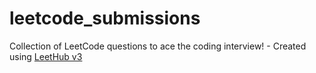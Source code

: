 # leetcode_submissions
Collection of LeetCode questions to ace the coding interview! - Created using [LeetHub v3](https://github.com/raphaelheinz/LeetHub-3.0)
